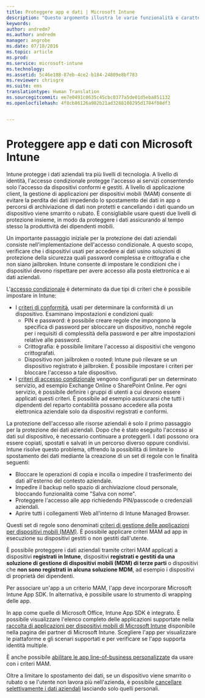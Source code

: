```yaml
---
title: Proteggere app e dati | Microsoft Intune
description: "Questo argomento illustra le varie funzionalità e caratteristiche disponibili in Intune per proteggere le app e i dati aziendali."
keywords: 
author: andredm7
ms.author: andredm
manager: angrobe
ms.date: 07/18/2016
ms.topic: article
ms.prod: 
ms.service: microsoft-intune
ms.technology: 
ms.assetid: 5c46e188-87eb-4ce2-b184-24809e8bf783
ms.reviewer: chrisgre
ms.suite: ems
translationtype: Human Translation
ms.sourcegitcommit: ee7e0491c0635c45cbc0377a5de01d5eba851132
ms.openlocfilehash: 4f8cb86126a982b21ad3288108295d1784f08df3


---
```


# <a name="protect-apps-and-data-with-microsoft-intune"></a>Proteggere app e dati con Microsoft Intune


Intune protegge i dati aziendali tra più livelli di tecnologia. A livello di identità, l'accesso condizionale protegge l'accesso ai servizi consentendo solo l'accesso da dispositivi conformi e gestiti. A livello di applicazione client, la gestione di applicazioni per dispositivi mobili (MAM) consente di evitare la perdita dei dati impedendo lo spostamento dei dati in app o percorsi di archiviazione di dati non protetti e cancellando i dati quando un dispositivo viene smarrito o rubato. È consigliabile usare questi due livelli di protezione insieme, in modo da proteggere i dati assicurando al tempo stesso la produttività dei dipendenti mobili.

Un importante passaggio iniziale per la protezione dei dati aziendali consiste nell'implementazione dell'accesso condizionale. A questo scopo, verificare che i dispositivi usati per accedere ai dati usino soluzioni di protezione della sicurezza quali password complessa e crittografia e che non siano jailbroken. Intune consente di impostare le condizioni che i dispositivi devono rispettare per avere accesso alla posta elettronica e ai dati aziendali.

L'[accesso condizionale](restrict-access-to-email-and-o365-services-with-microsoft-intune.md) è determinato da due tipi di criteri che è possibile impostare in Intune:
- I [criteri di conformità](introduction-to-device-compliance-policies-in-microsoft-intune.md), usati per determinare la conformità di un dispositivo. Esaminano impostazioni e condizioni quali:
  - PIN e password: è possibile creare regole che impongono la specifica di password per sbloccare un dispositivo, nonché regole per i requisiti di complessità della password e per altre impostazioni relative alle password.
  - Crittografia: è possibile limitare l'accesso ai dispositivi che vengono crittografati.
  - Dispositivo non jailbroken o rooted: Intune può rilevare se un dispositivo registrato è jailbroken. È possibile impostare i criteri per bloccare l'accesso a tale dispositivo.
- I [criteri di accesso condizionale](restrict-access-to-email-and-o365-services-with-microsoft-intune.md) vengono configurati per un determinato servizio, ad esempio Exchange Online o SharePoint Online. Per ogni servizio, è possibile definire i gruppi di utenti a cui devono essere applicati questi criteri. È possibile ad esempio assicurarsi che tutti i dipendenti del reparto contabilità possano accedere alla posta elettronica aziendale solo da dispositivi registrati e conformi.

La protezione dell'accesso alle risorse aziendali è solo il primo passaggio per la protezione dei dati aziendali. Dopo che è stato eseguito l'accesso ai dati sul dispositivo, è necessario continuare a proteggerli. I dati possono ora essere copiati, spostati e salvati in un percorso diverso oppure condivisi. Intune risolve questo problema, offrendo la possibilità di limitare lo spostamento dei dati mediante la creazione di un set di regole con le finalità seguenti:
- Bloccare le operazioni di copia e incolla o impedire il trasferimento dei dati all'esterno del contesto aziendale.
- Impedire il backup nello spazio di archiviazione cloud personale, bloccando funzionalità come "Salva con nome".
- Proteggere l'accesso alle app richiedendo PIN/passcode o credenziali aziendali.
- Aprire tutti i collegamenti Web all'interno di Intune Managed Browser.

Questi set di regole sono denominati [criteri di gestione delle applicazioni per dispositivi mobili (MAM)](protect-app-data-using-mobile-app-management-policies-with-microsoft-intune.md). È possibile applicare criteri MAM ad app in esecuzione su dispositivi gestiti o non gestiti dall'utente.  

È possibile proteggere i dati aziendali tramite criteri MAM applicati a dispositivi **registrati in Intune**, dispositivi **registrati e gestiti da una soluzione di gestione di dispositivi mobili (MDM) di terze parti** o dispositivi che **non sono registrati in alcuna soluzione MDM**, ad esempio i dispositivi di proprietà dei dipendenti.

Per associare un'app a un criterio MAM, l'app deve incorporare Microsoft Intune App SDK. In alternativa, è possibile usare lo strumento di wrapping delle app.

In app come quelle di Microsoft Office, Intune App SDK è integrato. È possibile visualizzare l'elenco completo delle applicazioni supportate nella [raccolta di applicazioni per dispositivi mobili di Microsoft Intune](https://www.microsoft.com/en-us/cloud-platform/microsoft-intune-apps) disponibile nella pagina dei partner di Microsoft Intune. Scegliere l'app per visualizzare le piattaforme e gli scenari supportati e per verificare se l'app supporta identità multiple.

È anche possibile [abilitare le app line-of-business personalizzate](decide-how-to-prepare-apps-for-mobile-application-management-with-microsoft-intune.md) da usare con i criteri MAM.

Oltre a limitare lo spostamento dei dati, se un dispositivo viene smarrito o rubato o se l'utente non lavora più nell'azienda, è possibile [cancellare selettivamente i dati aziendali](wipe-managed-company-app-data-with-microsoft-intune.md) lasciando solo quelli personali.



<!--HONumber=Dec16_HO2-->


